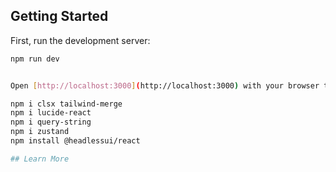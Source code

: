 ## Getting Started

First, run the development server:

```bash
npm run dev


Open [http://localhost:3000](http://localhost:3000) with your browser to see the result.

npm i clsx tailwind-merge
npm i lucide-react
npm i query-string
npm i zustand
npm install @headlessui/react

## Learn More


